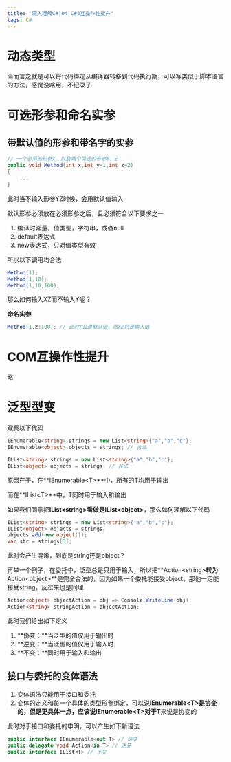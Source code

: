 ```yaml
---
title: "深入理解C#|04 C#4互操作性提升"
tags: C#
---
```


# 动态类型

简而言之就是可以将代码绑定从编译器转移到代码执行期，可以写类似于脚本语言的方法，感觉没啥用，不记录了

# 可选形参和命名实参

## 带默认值的形参和带名字的实参

```c#
// 一个必须的形参X，以及两个可选的形参Y、Z
public void Method(int x,int y=1,int z=2)
{
    ...
}
```

此时当不输入形参YZ时候，会用默认值输入

默认形参必须放在必须形参之后，且必须符合以下要求之一

1. 编译时常量，值类型，字符串，或者null
2. default表达式
3. new表达式，只对值类型有效

所以以下调用均合法

```c#
Method(1);
Method(1,10);
Method(1,10,100);
```

那么如何输入XZ而不输入Y呢？

**命名实参**

```c#
Method(1,z:100); // 此时Y会是默认值，而XZ则是输入值
```

# COM互操作性提升

略

# 泛型型变

观察以下代码

```c#
IEnumerable<string> strings = new List<string>{"a","b","c"};
IEnumerable<object> objects = strings; // 合法

IList<string> strings = new List<string>{"a","b","c"};
IList<object> objects = strings; // 非法
```

原因在于，在**IEnumerable\<T>**中，所有的T均用于输出

而在**IList\<T>**中，T同时用于输入和输出

如果我们同意把**IList\<string>**看做是**IList\<object>**，那么如何理解以下代码

```c#
IList<string> strings = new List<string>{"a","b","c"};
IList<object> objects = strings;
objects.add(new object());
var str = strings[3];
```

此时会产生混淆，到底是string还是object？

再举一个例子，在委托中，泛型总是只用于输入，所以把**Action\<string>**转为**Action\<object>**是完全合法的，因为如果一个委托能接受object，那他一定能接受string，反过来也是同理

```C#
Action<object> objectAction = obj => Console.WriteLine(obj);
Action<string> stringAction = objectAction;
```

此时我们给出如下定义

1. **协变：**当泛型的值仅用于输出时
2. **逆变：**当泛型的值仅用于输入时
3. **不变：**同时用于输入和输出

## 接口与委托的变体语法

1. 变体语法只能用于接口和委托
2. 变体的定义和每一个具体的类型形参绑定，可以说**IEnumerable\<T>**是协变的，但是更具体一点，应该说**IEnumerable\<T>**对于**T**来说是协变的

此时对于接口和委托的申明，可以产生如下新语法

```c#
public interface IEnumerable<out T> // 协变
public delegate void Action<in T> // 逆变
public interface IList<T> // 不变
```















































